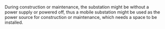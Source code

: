 During construction or maintenance, the substation might be without a power supply or powered off, thus a mobile substation might be used as the power source for construction or maintenance, which needs a space to be installed.
